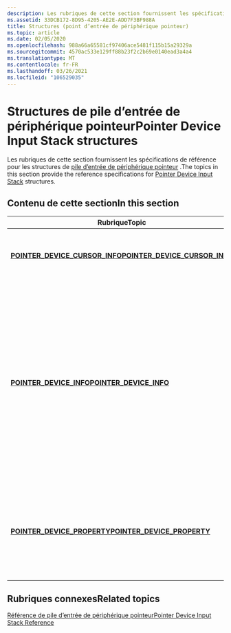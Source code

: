 ```yaml
---
description: Les rubriques de cette section fournissent les spécifications de référence pour les structures de pile d’entrée de périphérique pointeur.
ms.assetid: 33DCB172-8D95-4205-AE2E-ADD7F3BF988A
title: Structures (point d’entrée de périphérique pointeur)
ms.topic: article
ms.date: 02/05/2020
ms.openlocfilehash: 988a66a65581cf97406ace5481f115b15a29329a
ms.sourcegitcommit: 4570ac533e129ff88b23f2c2b69e0140ead3a4a4
ms.translationtype: MT
ms.contentlocale: fr-FR
ms.lasthandoff: 03/26/2021
ms.locfileid: "106529035"
---
```

# <a name="pointer-device-input-stack-structures"></a><span data-ttu-id="322c4-103">Structures de pile d’entrée de périphérique pointeur</span><span class="sxs-lookup"><span data-stu-id="322c4-103">Pointer Device Input Stack structures</span></span>

<span data-ttu-id="322c4-104">Les rubriques de cette section fournissent les spécifications de référence pour les structures de [pile d’entrée de périphérique pointeur](pointer-device-stack-portal.md) .</span><span class="sxs-lookup"><span data-stu-id="322c4-104">The topics in this section provide the reference specifications for [Pointer Device Input Stack](pointer-device-stack-portal.md) structures.</span></span>

## <a name="in-this-section"></a><span data-ttu-id="322c4-105">Contenu de cette section</span><span class="sxs-lookup"><span data-stu-id="322c4-105">In this section</span></span>

| <span data-ttu-id="322c4-106">Rubrique</span><span class="sxs-lookup"><span data-stu-id="322c4-106">Topic</span></span> | <span data-ttu-id="322c4-107">Description</span><span class="sxs-lookup"><span data-stu-id="322c4-107">Description</span></span> |
|---|---|
| [<span data-ttu-id="322c4-108">**POINTER_DEVICE_CURSOR_INFO**</span><span class="sxs-lookup"><span data-stu-id="322c4-108">**POINTER_DEVICE_CURSOR_INFO**</span></span>](/windows/win32/api/winuser/ns-winuser-pointer_device_cursor_info)<br/> | <span data-ttu-id="322c4-109">Contient les mappages d’ID de curseur pour les périphériques de pointeurs.</span><span class="sxs-lookup"><span data-stu-id="322c4-109">Contains cursor ID mappings for pointer devices.</span></span><br/> |
| [<span data-ttu-id="322c4-110">**POINTER_DEVICE_INFO**</span><span class="sxs-lookup"><span data-stu-id="322c4-110">**POINTER_DEVICE_INFO**</span></span>](/windows/win32/api/winuser/ns-winuser-pointer_device_info)<br/> | <span data-ttu-id="322c4-111">Contient des informations sur un dispositif de pointage.</span><span class="sxs-lookup"><span data-stu-id="322c4-111">Contains information about a pointer device.</span></span> <span data-ttu-id="322c4-112">Un tableau de ces structures est retourné à partir de la fonction [**GetPointerDevices**](/windows/win32/api/winuser/nf-winuser-getpointerdevices) .</span><span class="sxs-lookup"><span data-stu-id="322c4-112">An array of these structures is returned from the [**GetPointerDevices**](/windows/win32/api/winuser/nf-winuser-getpointerdevices) function.</span></span> <span data-ttu-id="322c4-113">Une structure unique est retournée à partir d’un appel à la fonction [**GetPointerDevice**](/windows/win32/api/winuser/nf-winuser-getpointerdevice) .</span><span class="sxs-lookup"><span data-stu-id="322c4-113">A single structure is returned from a call to the [**GetPointerDevice**](/windows/win32/api/winuser/nf-winuser-getpointerdevice) function.</span></span> <br/> |
| [<span data-ttu-id="322c4-114">**POINTER_DEVICE_PROPERTY**</span><span class="sxs-lookup"><span data-stu-id="322c4-114">**POINTER_DEVICE_PROPERTY**</span></span>](/windows/win32/api/winuser/ns-winuser-pointer_device_property)<br/> | <span data-ttu-id="322c4-115">Contient les propriétés de l’appareil (HID) éléments globaux qui correspondent aux utilisations HID.</span><span class="sxs-lookup"><span data-stu-id="322c4-115">Contains device properties (Human Interface Device (HID) global items that correspond to HID usages).</span></span><br/> |

## <a name="related-topics"></a><span data-ttu-id="322c4-116">Rubriques connexes</span><span class="sxs-lookup"><span data-stu-id="322c4-116">Related topics</span></span>

[<span data-ttu-id="322c4-117">Référence de pile d’entrée de périphérique pointeur</span><span class="sxs-lookup"><span data-stu-id="322c4-117">Pointer Device Input Stack Reference</span></span>](unified-input-stack-reference.md)
